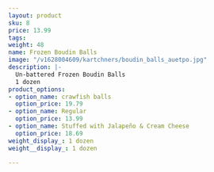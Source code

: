 ```yaml
---
layout: product
sku: 8
price: 13.99
tags: 
weight: 48
name: Frozen Boudin Balls
image: "/v1628004609/kartchners/boudin_balls_auetpo.jpg"
description: |-
  Un-battered Frozen Boudin Balls
  1 dozen
product_options:
- option_name: crawfish balls
  option_price: 19.79
- option_name: Regular
  option_price: 13.99
- option_name: Stuffed with Jalapeño & Cream Cheese
  option_price: 18.69
weight_display_: 1 dozen
weight__display_: 1 dozen

---
```

